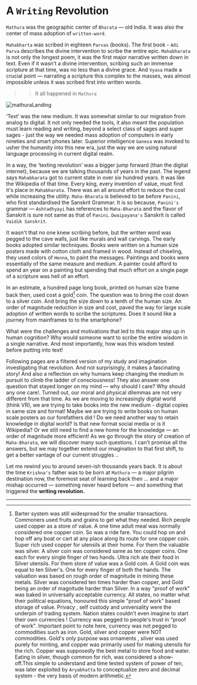 # A `Writing` Revolution


`Mathura` was the geographic center of `Bharata` — old India. It was also the center of mass adoption of `written-word`.


`Mahabharta` was scribed in eighteen `Parvas` (books). The first book - `Adi Parva`  describes the divine intervention to scribe the entire epic. `Mahabharata` is not only the longest poem, it was the first major narrative written down in text. Even if it wasn't a divine intervention, scribing such an immense scripture at that time, was no less than a divine grace. And `Vyasa` made a crucial point — narrating a scripture this complex to the masses, was almost impossible unless it was scribed first into written words. 

>> It all happened in `Mathura`

![mathuraLanding](./mathuraLanding.png)

‘Text’ was the new medium. It was somewhat similar to our migration from analog to digital. It not only needed the tools, it also meant the population must learn reading and writing, beyond a select class of sages and super sages - just the way we needed mass adoption of computers in early nineties and smart phones later. Superior intelligence `Ganesa` was invoked to usher the humanity into this new era, just the way we are using natural language processing in current digital realm. 

In a way, the ‘texting revolution’ was a bigger jump forward (than the digital internet), because we are talking thousands of years in the past. The legend says `Mahabharata` got to current state in over six hundred years. It was like the Wikipedia of that time. Every king, every invention of value, must find it's place in `Mahabharata`. There was an all around effort to reduce the cost while increasing the utility. `Maha-Bharata` is believed to be before `Panini`, who first standardised the Sanskrit Grammar. It is so because, `Panini's` grammar — `Ashtadhyayi` has references to `Maha-Bharata` and the flavor of Sanskrit is sure not same as that of `Panini`.  `Dwaipayana's` Sanskrit is called `Vaidik Sanskrit`.

It wasn't that no one knew scribing before, but the written word was pegged to the cave walls, just like murals and wall carvings. The early books adopted similar techniques. Books were written on a human size posters made with cotton cloth and framed in wood. Instead of chiseling, they used colors of `Henna`, to paint the messages. Paintings and books were essentially of the same measure and medium. A painter could afford to spend an year on a painting but spending that much effort on a single page of a scripture was hell of an effort. 

In an estimate, a hundred page long book, printed on human size frame back then, used cost a gold[^gold] coin. The question was to bring the cost down to a silver coin. And bring the size down to a tenth of the human size. An order of magnitude reduction in size and cost, paved the way for large scale adoption of written words to scribe the scriptures. Does it sound like a journey from mainframes to to the smartphone?

What were the challenges and motivations that led to this major step up in human cognition? Why would someone want to scribe the entire wisdom in a single narrative. And most importantly, how was this wisdom tested before putting into text! 

Following pages are a filtered version of my study and imagination investigating that revolution. And not surprisingly, it makes a fascinating story! And also a reflection on why humans keep changing the medium in pursuit to climb the ladder of consciousness! They also answer one question that stayed longer on my mind — why should I care? Why should any one care!. Turned out, our moral and physical dilemmas are not very different from that time. As we are moving to increasingly digital world (think VR), we are trying to take books into the new medium - digital copies in same size and format! Maybe we are trying to write books on human scale posters as our forefathers did ! Do we need another way to retain knowledge in digital world? Is that new format social media or is it Wikipedia? Or we still need to find a new home for the knowledge — an order of magnitude more efficient! As we go through the story of creation of `Maha-Bharata`, we will discover many such questions. I can't promise all the answers, but we may together extend our imagination to that first shift, to get a better vantage of our current struggles ..

Let me rewind you to around seven-ish thousands years back. It is about the time `Krishna's` father was to be born at `Mathura` — a major pilgrim destination now, the foremost seat of learning back then ... and a major mishap occurred — something never heard before — and something that triggered the **writing revolution.**

---

[^gold]: Barter system was still widespread for the smaller transactions. Commoners used fruits and grains to get what they needed. Rich people used copper as a store of value. A one time adult meal was normally considered one copper coin. So was a ride fare. You could hop on and hop off any boat or cart at any place along its route for one copper coin. Super rich used copper for utensils at their home. For them the valuable was silver. A silver coin was considered same as ten copper coins. One each for every single finger of two hands. Ultra rich ate their food in Silver utensils. For them store of value  was a Gold coin. A Gold coin was equal to ten Silver's. One for every finger of both the hands. The valuation was based on rough order of magnitude in mining these metals. Silver was considered ten times harder than copper, and Gold being an order of magnitude harder than Silver. In a way "proof of work" was baked in universally acceptable currency. All states, no matter what their political equations, honoured this simple "proof of work" based storage of value. Privacy , self custody and universality were the underpin of trading system. Nation states couldn't even imagine to start their own currencies ! Currency was pegged to people's trust in "proof of work". Important point to note here, currency was not pegged to commodities such as iron. Gold, silver and copper were NOT commodities. Gold's only purpose was ornaments , silver was used purely for minting, and copper was primarily used for making utensils for the rich. Copper was supposedly the best metal to store food and water. Eating in silver, though common for rich, was considered a show-off.This simple to understand and time tested system of power of ten, was later exploited by `Aryabhatta` to conceptualize zero and decimal system - the very basis of modern arithmetic.


